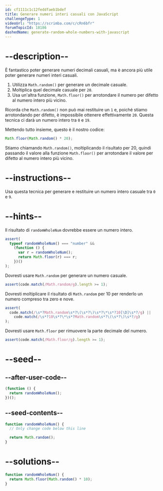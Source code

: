 ```yaml
---
id: cf1111c1c12feddfaeb1bdef
title: Generare numeri interi casuali con JavaScript
challengeType: 1
videoUrl: "https://scrimba.com/c/cRn6bfr"
forumTopicId: 18186
dashedName: generate-random-whole-numbers-with-javascript
---
```


# --description--

È fantastico poter generare numeri decimali casuali, ma è ancora più utile poter generare numeri interi casuali.

<ol><li>Utilizza <code>Math.random()</code> per generare un decimale casuale.</li><li>Moltiplica quel decimale casuale per <code>20</code>.</li><li>Usa un'altra funzione, <code>Math.floor()</code> per arrotondare il numero per difetto al numero intero più vicino.</li></ol>

Ricorda che `Math.random()` non può mai restituire un `1` e, poiché stiamo arrotondando per difetto, è impossibile ottenere effettivamente `20`. Questa tecnica ci darà un numero intero tra `0` e `19`.

Mettendo tutto insieme, questo è il nostro codice:

```js
Math.floor(Math.random() * 20);
```

Stiamo chiamando `Math.random()`, moltiplicando il risultato per 20, quindi passando il valore alla funzione `Math.floor()` per arrotondare il valore per difetto al numero intero più vicino.

# --instructions--

Usa questa tecnica per generare e restituire un numero intero casuale tra `0` e `9`.

# --hints--

Il risultato di `randomWholeNum` dovrebbe essere un numero intero.

```js
assert(
  typeof randomWholeNum() === "number" &&
    (function () {
      var r = randomWholeNum();
      return Math.floor(r) === r;
    })()
);
```

Dovresti usare `Math.random` per generare un numero casuale.

```js
assert(code.match(/Math.random/g).length >= 1);
```

Dovresti moltiplicare il risultato di `Math.random` per 10 per renderlo un numero compreso tra zero e nove.

```js
assert(
  code.match(/\s*?Math.random\s*?\(\s*?\)\s*?\*\s*?10[\D]\s*?/g) ||
    code.match(/\s*?10\s*?\*\s*?Math.random\s*?\(\s*?\)\s*?/g)
);
```

Dovresti usare `Math.floor` per rimuovere la parte decimale del numero.

```js
assert(code.match(/Math.floor/g).length >= 1);
```

# --seed--

## --after-user-code--

```js
(function () {
  return randomWholeNum();
})();
```

## --seed-contents--

```js
function randomWholeNum() {
  // Only change code below this line

  return Math.random();
}
```

# --solutions--

```js
function randomWholeNum() {
  return Math.floor(Math.random() * 10);
}
```
